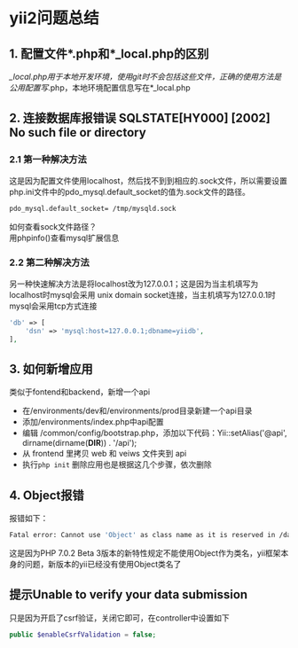 # yii2问题总结
## 1. 配置文件*.php和*_local.php的区别
*_local.php用于本地开发环境，使用git时不会包括这些文件，正确的使用方法是公用配置写*.php，本地环境配置信息写在*_local.php

## 2. 连接数据库报错误 SQLSTATE[HY000] [2002] No such file or directory
### 2.1 第一种解决方法 
这是因为配置文件使用localhost，然后找不到到相应的.sock文件，所以需要设置php.ini文件中的pdo_mysql.default_socket的值为.sock文件的路径。
```bash
pdo_mysql.default_socket= /tmp/mysqld.sock
```
如何查看sock文件路径？  
用phpinfo()查看mysql扩展信息
### 2.2 第二种解决方法
另一种快速解决方法是将localhost改为127.0.0.1；这是因为当主机填写为localhost时mysql会采用 unix domain socket连接，当主机填写为127.0.0.1时mysql会采用tcp方式连接
```php
'db' => [
	'dsn' => 'mysql:host=127.0.0.1;dbname=yiidb',
],
```

## 3. 如何新增应用
类似于fontend和backend，新增一个api
- 在/environments/dev和/environments/prod目录新建一个api目录
- 添加/environments/index.php中api配置
- 编辑 /common/config/bootstrap.php，添加以下代码：Yii::setAlias('@api', dirname(dirname(__DIR__)) . '/api');
- 从 frontend 里拷贝 web 和 veiws 文件夹到 api
- 执行`php init`
删除应用也是根据这几个步骤，依次删除

## 4. Object报错
报错如下：
```bash
Fatal error: Cannot use 'Object' as class name as it is reserved in /data/wwwroot/php/easyii/vendor/yiisoft/yii2/base/Object.php on line 77
```
这是因为PHP 7.0.2 Beta 3版本的新特性规定不能使用Object作为类名，yii框架本身的问题，新版本的yii已经没有使用Object类名了

## 提示Unable to verify your data submission
只是因为开启了csrf验证，关闭它即可，在controller中设置如下
```php
public $enableCsrfValidation = false;
```